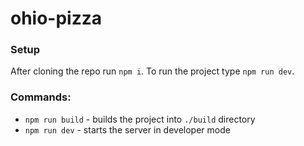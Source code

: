 # ohio-pizza

### Setup

After cloning the repo run `npm i`. To run the project type `npm run dev`.

### Commands:

- `npm run build` - builds the project into `./build` directory
- `npm run dev` - starts the server in developer mode
